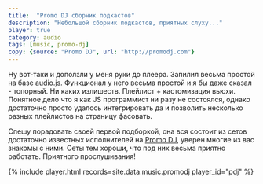 ```yaml
---
title:  "Promo DJ сборник подкастов"
description: "Небольшой сборник подкастов, приятных слуху..."
player: true
category: audio
tags: [music, promo-dj]
copy: {source: "Promo DJ", url: "http://promodj.com"}
---
```


Ну вот-таки и доползли у меня руки до плеера. Запилил весьма простой на базе [audio.js][1]. Функционал у него весьма простой
и я бы даже сказал - топорный. Ни каких излишеств. Плейлист + кастомизация вьюхи. Понятное дело что я как JS программист ни разу
не состоялся, однако достаточно просто удалось интегрировать да и позволить несколько разных плейлистов на страницу фасовать.

<!-- cut -->
Спешу порадовать своей первой подборкой, она вся состоит из сетов достаточно известных исполнителей на [Promo DJ][2], уверен
многие из вас знакомы с ними. Сеты тем хороши, что под них весьма приятно работать. Приятного прослушивания!


{% include player.html records=site.data.music.promodj player_id="pdj" %}

[1]: http://audio.js
[2]: http://promodj.com/